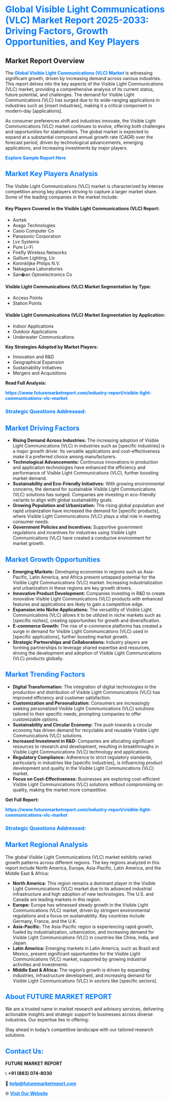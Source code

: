 <h1 style="color: #007BFF;">Global Visible Light Communications (VLC) Market Report 2025-2033: Driving Factors, Growth Opportunities, and Key Players</h1>

<section id="overview">
<h2>Market Report Overview</h2>
<p>The <a href="https://www.futuremarketreport.com/industry-report/visible-light-communications-vlc-market" style="color: #007BFF; text-decoration: none;"><strong>Global Visible Light Communications (VLC) Market</strong></a> is witnessing significant growth, driven by increasing demand across various industries. This report delves into the key aspects of the Visible Light Communications (VLC) market, providing a comprehensive analysis of its current status, future potential, and challenges. The demand for Visible Light Communications (VLC) has surged due to its wide-ranging applications in industries such as [insert industries], making it a critical component in modern-day [applications].</p>
<p>As consumer preferences shift and industries innovate, the Visible Light Communications (VLC) market continues to evolve, offering both challenges and opportunities for stakeholders. The global market is expected to expand at a substantial compound annual growth rate (CAGR) over the forecast period, driven by technological advancements, emerging applications, and increasing investments by major players.</p>
</section>

<section id="overview">
<p><a href="https://www.futuremarketreport.com/request-sample/reportId=110282" style="color: #007BFF; text-decoration: none;"><strong>Explore Sample Report Here</strong></a></p>
</section>

<section id="key-players">
<h2 style="color: #007BFF;">Market Key Players Analysis</h2>
<p>The Visible Light Communications (VLC) market is characterized by intense competition among key players striving to capture a larger market share. Some of the leading companies in the market include:</p>
<h4>Key Players Covered in the Visible Light Communications (VLC) Report:</h4>
<ul><li>Axrtek</li><li>Avago Technologies</li><li>Casio Computer Co</li><li>Panasonic Corporation</li><li>Lvx Systems</li><li>Pure Li-Fi</li><li>Firefly Wireless Networks</li><li>Gallium Lighting, Llc</li><li>Koninklijke Philips N.V.</li><li>Nakagawa Laboratories</li><li>San�an Optoelectronics Co</li></ul>
<h4>Visible Light Communications (VLC) Market Segmentation by Type:</h4>
<ul><li>Access Points</li><li>Station Points</li></ul>

<h4>Visible Light Communications (VLC) Market Segmentation by Application:</h4>
<ul><li>Indoor Applications</li><li>Outdoor Applications</li><li>Underwater Communications</li></ul>
<p><strong>Key Strategies Adopted by Market Players:</strong></p>
<ul>
<li>Innovation and R&D</li>
<li>Geographical Expansion</li>
<li>Sustainability Initiatives</li>
<li>Mergers and Acquisitions</li>
</ul>
</section>

<section>
<p><strong>Read Full Analysis: </strong></p><a href="https://www.futuremarketreport.com/industry-report/visible-light-communications-vlc-market" style="color: #007BFF; text-decoration: none;"><strong>https://www.futuremarketreport.com/industry-report/visible-light-communications-vlc-market</strong></a>
<h3 style="color: #007BFF;">Strategic Questions Addressed:</h3>
</section>

<section id="driving-factors">
<h2 style="color: #007BFF;">Market Driving Factors</h2>
<ul>
<li><strong>Rising Demand Across Industries:</strong> The increasing adoption of Visible Light Communications (VLC) in industries such as [specific industries] is a major growth driver. Its versatile applications and cost-effectiveness make it a preferred choice among manufacturers.</li>
<li><strong>Technological Advancements:</strong> Continuous innovations in production and application technologies have enhanced the efficiency and performance of Visible Light Communications (VLC), further boosting market demand.</li>
<li><strong>Sustainability and Eco-Friendly Initiatives:</strong> With growing environmental concerns, the demand for sustainable Visible Light Communications (VLC) solutions has surged. Companies are investing in eco-friendly variants to align with global sustainability goals.</li>
<li><strong>Growing Population and Urbanization:</strong> The rising global population and rapid urbanization have increased the demand for [specific products], where Visible Light Communications (VLC) plays a vital role in meeting consumer needs.</li>
<li><strong>Government Policies and Incentives:</strong> Supportive government regulations and incentives for industries using Visible Light Communications (VLC) have created a conducive environment for market growth.</li>
</ul>
</section>

<section id="growth-opportunities">
<h2 style="color: #007BFF;">Market Growth Opportunities</h2>
<ul>
<li><strong>Emerging Markets:</strong> Developing economies in regions such as Asia-Pacific, Latin America, and Africa present untapped potential for the Visible Light Communications (VLC) market. Increasing industrialization and urbanization in these regions are key growth drivers.</li>
<li><strong>Innovative Product Development:</strong> Companies investing in R&D to create innovative Visible Light Communications (VLC) products with enhanced features and applications are likely to gain a competitive edge.</li>
<li><strong>Expansion into Niche Applications:</strong> The versatility of Visible Light Communications (VLC) allows it to be utilized in niche markets such as [specific niches], creating opportunities for growth and diversification.</li>
<li><strong>E-commerce Growth:</strong> The rise of e-commerce platforms has created a surge in demand for Visible Light Communications (VLC) used in [specific applications], further boosting market growth.</li>
<li><strong>Strategic Partnerships and Collaborations:</strong> Industry players are forming partnerships to leverage shared expertise and resources, driving the development and adoption of Visible Light Communications (VLC) products globally.</li>
</ul>
</section>

<section id="trending-factors">
<h2 style="color: #007BFF;">Market Trending Factors</h2>
<ul>
<li><strong>Digital Transformation:</strong> The integration of digital technologies in the production and distribution of Visible Light Communications (VLC) has improved efficiency and customer satisfaction.</li>
<li><strong>Customization and Personalization:</strong> Consumers are increasingly seeking personalized Visible Light Communications (VLC) solutions tailored to their specific needs, prompting companies to offer customizable options.</li>
<li><strong>Sustainability and Circular Economy:</strong> The push towards a circular economy has driven demand for recyclable and reusable Visible Light Communications (VLC) solutions.</li>
<li><strong>Increased Investment in R&D:</strong> Companies are allocating significant resources to research and development, resulting in breakthroughs in Visible Light Communications (VLC) technology and applications.</li>
<li><strong>Regulatory Compliance:</strong> Adherence to strict regulatory standards, particularly in industries like [specific industries], is influencing product development and quality in the Visible Light Communications (VLC) market.</li>
<li><strong>Focus on Cost-Effectiveness:</strong> Businesses are exploring cost-efficient Visible Light Communications (VLC) solutions without compromising on quality, making the market more competitive.</li>
</ul>
</section>

<section>
<p><strong>Get Full Report: </strong></p><a href="https://www.futuremarketreport.com/industry-report/visible-light-communications-vlc-market" style="color: #007BFF; text-decoration: none;"><strong>https://www.futuremarketreport.com/industry-report/visible-light-communications-vlc-market</strong></a>
<h3 style="color: #007BFF;">Strategic Questions Addressed:</h3>
</section>


<section id="regional-analysis">
<h2 style="color: #007BFF;">Market Regional Analysis</h2>
<p>The global Visible Light Communications (VLC) market exhibits varied growth patterns across different regions. The key regions analyzed in this report include North America, Europe, Asia-Pacific, Latin America, and the Middle East & Africa:</p>
<ul>
<li><strong>North America:</strong> This region remains a dominant player in the Visible Light Communications (VLC) market due to its advanced industrial infrastructure and high adoption of new technologies. The U.S. and Canada are leading markets in this region.</li>
<li><strong>Europe:</strong> Europe has witnessed steady growth in the Visible Light Communications (VLC) market, driven by stringent environmental regulations and a focus on sustainability. Key countries include Germany, France, and the U.K.</li>
<li><strong>Asia-Pacific:</strong> The Asia-Pacific region is experiencing rapid growth, fueled by industrialization, urbanization, and increasing demand for Visible Light Communications (VLC) in countries like China, India, and Japan.</li>
<li><strong>Latin America:</strong> Emerging markets in Latin America, such as Brazil and Mexico, present significant opportunities for the Visible Light Communications (VLC) market, supported by growing industrial activities and investments.</li>
<li><strong>Middle East & Africa:</strong> The region’s growth is driven by expanding industries, infrastructure development, and increasing demand for Visible Light Communications (VLC) in sectors like [specific sectors].</li>
</ul>
</section>

<footer>
<h2 style="color: #007BFF;">About FUTURE MARKET REPORT</h2>
<p>We are a trusted name in market research and advisory services, delivering actionable insights and strategic support to businesses across diverse industries. Our expertise lies in offering:</p>

<p>Stay ahead in today’s competitive landscape with our tailored research solutions.</p>

<h2 style="color: #007BFF;">Contact Us:</h2>
<p><strong>FUTURE MARKET REPORT</strong></p>
<p>📞 <strong>+91 (883) 074-8030</strong></p>
<p>📧 <strong><a href="mailto:help@futuremarketreport.com" style="color: #007BFF;">help@futuremarketreport.com</a></strong></p>
<p>🌐 <strong><a href="https://www.futuremarketreport.com/" style="color: #007BFF;">Visit Our Website</a></strong></p>
</footer>